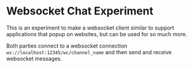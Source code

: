 # Websocket Chat Experiment

This is an experiment to make a websocket client similar to support applications that popup on websites, but can be used for so much more.

Both parties connect to a websocket connection `ws://localhost:12345/wc/channel_name` and then send and receive websocket messages.